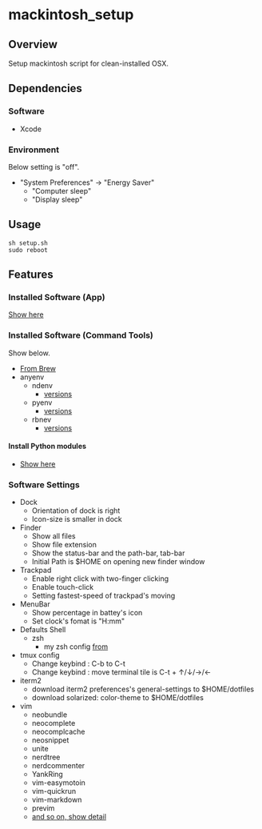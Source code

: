 # mackintosh_setup
## Overview
Setup mackintosh script for clean-installed OSX.

## Dependencies
### Software
 + Xcode

### Environment
Below setting is "off".
 + "System Preferences" -> "Energy Saver"
   + "Computer sleep"
   + "Display sleep"

## Usage
    sh setup.sh
    sudo reboot

## Features
### Installed Software (App)
[Show here](./playbook/roles/brew/cask/vars/main.yml)

### Installed Software (Command Tools)
Show below.
 + [From Brew](./playbook/roles/brew/modules/vars/main.yml)
 + anyenv
   + ndenv
     + [versions](./playbook/roles/anyenv/ndenv/vars/main.yml)
   + pyenv
     + [versions](./playbook/roles/anyenv/pyenv/vars/main.yml)
   + rbnev
     + [versions](./playbook/roles/anyenv/rbenv/vars/main.yml)

#### Install Python modules
 + [Show here](./playbook/roles/python/vars/main.yml)

### Software Settings
 + Dock
   + Orientation of dock is right
   + Icon-size is smaller in dock
 + Finder
   + Show all files
   + Show file extension
   + Show the status-bar and the path-bar, tab-bar
   + Initial Path is $HOME on opening new finder window
 + Trackpad
   +  Enable right click with two-finger clicking
   +  Enable touch-click
   +  Setting fastest-speed of trackpad's moving
 + MenuBar
   + Show percentage in battey's icon
   + Set clock's fomat is "H:mm"
 + Defaults Shell
   + zsh
     + my zsh config [from](https://github.com/kota999/dotfiles/blob/master/zshrc)
 + tmux config
   + Change keybind : C-b to C-t
   + Change keybind : move terminal tile is C-t + ↑/↓/→/←
 + iterm2
   + download iterm2 preferences's general-settings to $HOME/dotfiles
   + download solarized: color-theme to $HOME/dotfiles
 + vim
   + neobundle
   + neocomplete
   + neocomplcache
   + neosnippet
   + unite
   + nerdtree
   + nerdcommenter
   + YankRing
   + vim-easymotoin
   + vim-quickrun
   + vim-markdown
   + previm
   + [and so on, show detail](https://github.com/kota999/dotfiles/blob/master/vim/vimrc)
